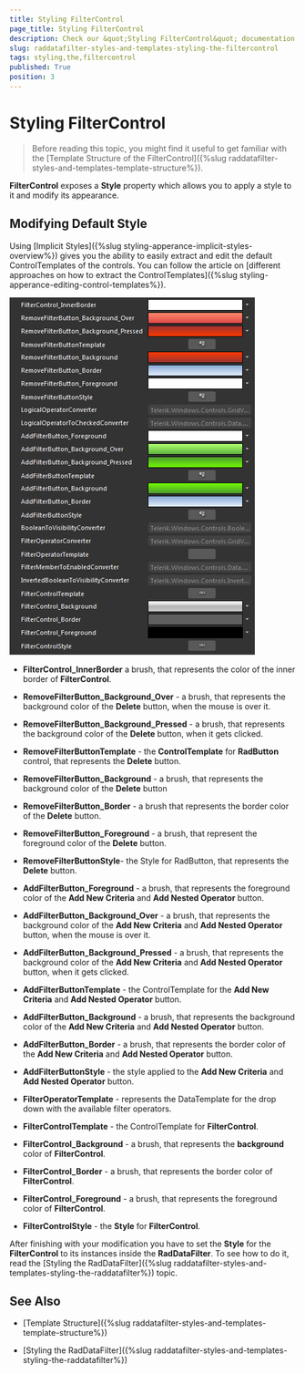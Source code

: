```yaml
---
title: Styling FilterControl
page_title: Styling FilterControl
description: Check our &quot;Styling FilterControl&quot; documentation article for the RadDataFilter {{ site.framework_name }} control.
slug: raddatafilter-styles-and-templates-styling-the-filtercontrol
tags: styling,the,filtercontrol
published: True
position: 3
---
```


# Styling FilterControl


>Before reading this topic, you might find it useful to get familiar with the [Template Structure of the FilterControl]({%slug raddatafilter-styles-and-templates-template-structure%}).
        

__FilterControl__ exposes a __Style__ property which allows you to apply a style to it and modify its appearance.
      

## Modifying Default Style

Using [Implicit Styles]({%slug styling-apperance-implicit-styles-overview%}) gives you the ability to easily extract and edit the default ControlTemplates of the controls. You can follow the article on [different approaches on how to extract the ControlTemplates]({%slug styling-apperance-editing-control-templates%}).

![WPF RadDataFilter Modified Blend Resources](images/RadDataFilter_StylesAndTemplates_StylingTheFilterControl_01.png)


* **FilterControl_InnerBorder** a brush, that represents the color of the inner border of __FilterControl__.
            

*  **RemoveFilterButton_Background_Over** - a brush, that represents the background color of the __Delete__ button, when the mouse is over it.
            

* **RemoveFilterButton_Background_Pressed** - a brush, that represents the background color of the __Delete__ button, when it gets clicked.
            

* __RemoveFilterButtonTemplate__ - the __ControlTemplate__ for __RadButton__ control, that represents the __Delete__ button.
            

* **RemoveFilterButton_Background** - a brush, that represents the background color of the __Delete__ button
            

* **RemoveFilterButton_Border** - a brush that represents the border color of the __Delete__ button.
            

* **RemoveFilterButton_Foreground** - a brush, that represent the foreground color of the __Delete__ button.
            

* __RemoveFilterButtonStyle__- the Style for RadButton, that represents the __Delete__ button.
            

* **AddFilterButton_Foreground** - a brush, that represents the foreground color of the __Add New Criteria__ and __Add Nested Operator__ button.
            

* **AddFilterButton_Background_Over** - a brush, that represents the background color of the __Add New Criteria__ and __Add Nested Operator__ button, when the mouse is over it.
            

* __AddFilterButton_Background_Pressed__ - a brush, that represents the background color of the __Add New Criteria__ and __Add Nested Operator__ button, when it gets clicked.
            

* __AddFilterButtonTemplate__ - the ControlTemplate for the __Add New Criteria__ and __Add Nested Operator__ button.
            

* **AddFilterButton_Background** - a brush, that represents the background color of the __Add New Criteria__ and __Add Nested Operator__ button.
            

* **AddFilterButton_Border** - a brush, that represents the border color of the __Add New Criteria__ and __Add Nested Operator__ button.
            

* __AddFilterButtonStyle__ - the style applied to the __Add New Criteria__ and __Add Nested Operator__ button.
            

* __FilterOperatorTemplate__ - represents the DataTemplate for the drop down with the available filter operators.
            

* __FilterControlTemplate__ - the ControlTemplate for __FilterControl__.
            

* **FilterControl_Background** - a brush, that represents the __background__ color of __FilterControl__.
            

* **FilterControl_Border** - a brush, that represents the border color of __FilterControl__.
            

* **FilterControl_Foreground** - a brush, that represents the foreground color of __FilterControl__.
            

* __FilterControlStyle__ - the __Style__ for __FilterControl__.
            

After finishing with your modification you have to set the __Style__ for the __FilterControl__ to its instances inside the __RadDataFilter__. To see how to do it, read the [Styling the RadDataFilter]({%slug raddatafilter-styles-and-templates-styling-the-raddatafilter%}) topic.
        

## See Also

 * [Template Structure]({%slug raddatafilter-styles-and-templates-template-structure%})

 * [Styling the RadDataFilter]({%slug raddatafilter-styles-and-templates-styling-the-raddatafilter%})

